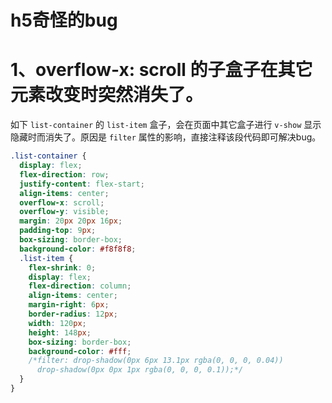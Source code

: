 # h5奇怪的bug

# 1、overflow-x: scroll 的子盒子在其它元素改变时突然消失了。

如下 `list-container` 的 `list-item` 盒子，会在页面中其它盒子进行 `v-show` 显示隐藏时而消失了。原因是 `filter` 属性的影响，直接注释该段代码即可解决bug。

```css
.list-container {
  display: flex;
  flex-direction: row;
  justify-content: flex-start;
  align-items: center;
  overflow-x: scroll;
  overflow-y: visible;
  margin: 20px 20px 16px;
  padding-top: 9px;
  box-sizing: border-box;
  background-color: #f8f8f8;
  .list-item {
    flex-shrink: 0;
    display: flex;
    flex-direction: column;
    align-items: center;
    margin-right: 6px;
    border-radius: 12px;
    width: 120px;
    height: 148px;
    box-sizing: border-box;
    background-color: #fff;
    /*filter: drop-shadow(0px 6px 13.1px rgba(0, 0, 0, 0.04))
      drop-shadow(0px 0px 1px rgba(0, 0, 0, 0.1));*/
  }
}
```

